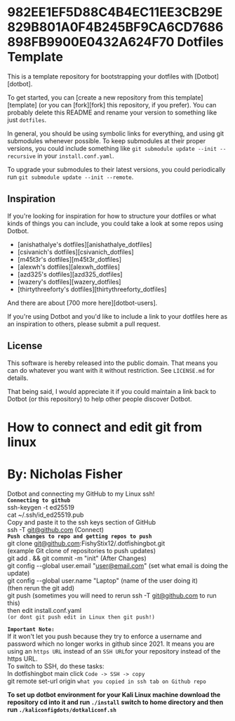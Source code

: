 982EE1EF5D88C4B4EC11EE3CB29E829B801A0F4B245BF9CA6CD7686898FB9900E0432A624F70
Dotfiles Template
=================

This is a template repository for bootstrapping your dotfiles with [Dotbot][dotbot].

To get started, you can [create a new repository from this template][template]
(or you can [fork][fork] this repository, if you prefer). You can probably
delete this README and rename your version to something like just `dotfiles`.

In general, you should be using symbolic links for everything, and using git
submodules whenever possible.
To keep submodules at their proper versions, you could include something like
`git submodule update --init --recursive` in your `install.conf.yaml`.

To upgrade your submodules to their latest versions, you could periodically run
`git submodule update --init --remote`.

Inspiration
-----------

If you're looking for inspiration for how to structure your dotfiles or what
kinds of things you can include, you could take a look at some repos using
Dotbot.

* [anishathalye's dotfiles][anishathalye_dotfiles]
* [csivanich's dotfiles][csivanich_dotfiles]
* [m45t3r's dotfiles][m45t3r_dotfiles]
* [alexwh's dotfiles][alexwh_dotfiles]
* [azd325's dotfiles][azd325_dotfiles]
* [wazery's dotfiles][wazery_dotfiles]
* [thirtythreeforty's dotfiles][thirtythreeforty_dotfiles]

And there are about [700 more here][dotbot-users].

If you're using Dotbot and you'd like to include a link to your dotfiles here
as an inspiration to others, please submit a pull request.

License
-------

This software is hereby released into the public domain. That means you can do
whatever you want with it without restriction. See `LICENSE.md` for details.

That being said, I would appreciate it if you could maintain a link back to
Dotbot (or this repository) to help other people discover Dotbot.

# How to connect and edit git from linux
# By: Nicholas Fisher 

Dotbot and connecting my GitHub to my Linux ssh! <br />
**`Connecting to github`** <br />
ssh-keygen -t ed25519 <br />
cat ~/.ssh/id_ed25519.pub <br />
Copy and paste it to the ssh keys section of GitHub <br />
ssh -T git@github.com (Connect) <br />
**`Push changes to repo and getting repos to push`** <br />
git clone git@github.com:FishyStix12/.dotfishingbot.git <br /> (example Git clone of repositories to push updates) <br />
git add . && git commit -m "init" (After Changes) <br />
git config --global user.email "user@email.com" (set what email is doing the update) <br />
git config --global user.name "Laptop" (name of the user doing it) <br />
(then rerun the git add) <br />
git push (sometimes you will need to rerun ssh -T git@github.com to run this) <br />
then edit install.conf.yaml <br />
`(or dont git push edit in Linux then git push!)`<br />

**`Important Note:`** <br />
If it won't let you push because they try to enforce a username and password which no longer works in github since 2021. It means you are using an `https URL` instead of an `SSH URL`for your repository instead of the https URL. <br />
To switch to SSH, do these tasks: <br />
In dotfishingbot main click `Code -> SSH -> copy` <br />
git remote set-url origin `what you copied in ssh tab on Github repo` <br />

**To set up dotbot environment for your Kali Linux machine download the repository cd into it and run `./install` switch to home directory and then run `./kaliconfigdots/dotkaliconf.sh`** <br />
